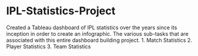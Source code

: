 # IPL-Statistics-Project
Created a Tableau dashboard of IPL statistics over the years since its inception in order to create an infographic.
The various sub-tasks that are associated with this entire dashboard building project.
                   1. Match Statistics  2. Player Statistics 3. Team Statistics
